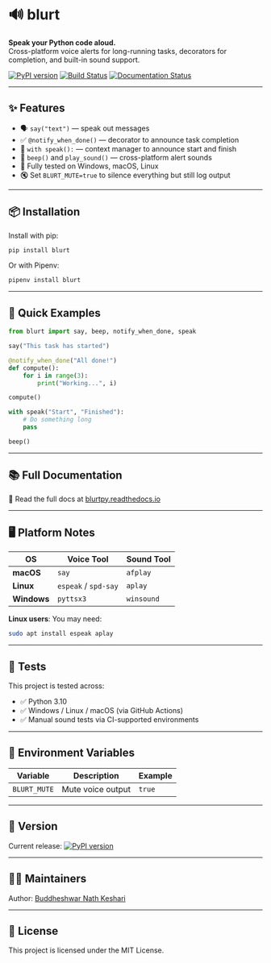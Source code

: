 # 🔊 blurt

**Speak your Python code aloud.**  
Cross-platform voice alerts for long-running tasks, decorators for completion, and built-in sound support.

[![PyPI version](https://img.shields.io/pypi/v/blurtpy.svg)](https://pypi.org/project/blurtpy/)
[![Build Status](https://img.shields.io/github/actions/workflow/status/buddheshwarnath/blurtpy/test.yml?branch=master)](https://github.com/buddheshwarnath/blurtpy/actions)
[![Documentation Status](https://readthedocs.org/projects/blurtpy/badge/?version=latest)](https://blurtpy.readthedocs.io/en/latest/)

---

## ✨ Features

- 🗣️ `say("text")` — speak out messages
- ✅ `@notify_when_done()` — decorator to announce task completion
- 🔄 `with speak():` — context manager to announce start and finish
- 🔔 `beep()` and `play_sound()` — cross-platform alert sounds
- 🧪 Fully tested on Windows, macOS, Linux
- 🔇 Set `BLURT_MUTE=true` to silence everything but still log output

---

## 📦 Installation

Install with pip:

```bash
pip install blurt
```

Or with Pipenv:

```bash
pipenv install blurt
```

---

## 🚀 Quick Examples

```python
from blurt import say, beep, notify_when_done, speak

say("This task has started")

@notify_when_done("All done!")
def compute():
    for i in range(3):
        print("Working...", i)

compute()

with speak("Start", "Finished"):
    # Do something long
    pass

beep()
```

---

## 📚 Full Documentation

📖 Read the full docs at [blurtpy.readthedocs.io](https://blurtpy.readthedocs.io/en/latest/)

---

## 🖥 Platform Notes

| OS       | Voice Tool            | Sound Tool         |
|----------|------------------------|--------------------|
| **macOS** | `say`                 | `afplay`           |
| **Linux** | `espeak` / `spd-say`  | `aplay`            |
| **Windows** | `pyttsx3`             | `winsound`         |

**Linux users**: You may need:

```bash
sudo apt install espeak aplay
```

---

## 🧪 Tests

This project is tested across:

- ✅ Python 3.10
- ✅ Windows / Linux / macOS (via GitHub Actions)
- ✅ Manual sound tests via CI-supported environments

---

## 🧠 Environment Variables

| Variable      | Description              | Example      |
|---------------|--------------------------|--------------|
| `BLURT_MUTE`  | Mute voice output        | `true`       |

---

## 🔖 Version

Current release: [![PyPI version](https://img.shields.io/pypi/v/blurtpy.svg)](https://pypi.org/project/blurtpy/)

---

## 👨‍💻 Maintainers

Author: [Buddheshwar Nath Keshari](mailto:buddheshwar.nk@gmail.com)

---

## 📝 License

This project is licensed under the MIT License.
